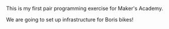 This is my first pair programming exercise for Maker's Academy.

We are going to set up infrastructure for Boris bikes!
